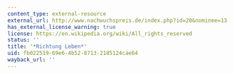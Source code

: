 ```yaml
---
content_type: external-resource
external_url: http://www.nachwuchspreis.de/index.php?id=20&nominee=13
has_external_license_warning: true
license: https://en.wikipedia.org/wiki/All_rights_reserved
status: ''
title: '*Richtung Leben*'
uid: fb022519-69e6-4b52-8713-2185124cae64
wayback_url: ''
---
```

